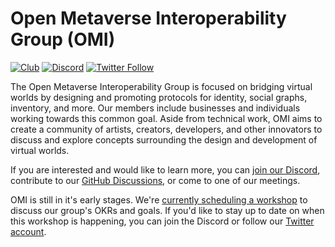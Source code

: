 # Open Metaverse Interoperability Group (OMI)
[![Club](https://img.shields.io/badge/project%20type-club-ff69b4)](https://project-types.github.io/#club)
[![Discord](https://img.shields.io/discord/770382203782692945?label=Discord&logo=Discord)](https://discord.gg/NJtT9grz5E)
[![Twitter Follow](https://img.shields.io/twitter/follow/open_metaverse)](https://twitter.com/open_metaverse)

The Open Metaverse Interoperability Group is focused on bridging virtual worlds by designing and promoting protocols for identity, social graphs, inventory, and more. Our members include businesses and individuals working towards this common goal. Aside from technical work, OMI aims to create a community of artists, creators, developers, and other innovators to discuss and explore concepts surrounding the design and development of virtual worlds.

If you are interested and would like to learn more, you can [join our Discord](https://discord.gg/NJtT9grz5E), contribute to our [GitHub Discussions](https://github.com/omigroup/OMI/discussions), or come to one of our meetings.

OMI is still in it's early stages. We're [currently scheduling a workshop](https://github.com/omigroup/OMI/discussions/10) to discuss our group's OKRs and goals. If you'd like to stay up to date on when this workshop is happening, you can join the Discord or follow our [Twitter account](https://twitter.com/open_metaverse).

